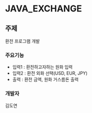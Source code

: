 # JAVA_EXCHANGE

## 주제
환전 프로그램 개발

### 주요기능
- 입력1 : 환전하고자하는 원화 입력
- 입력2 : 환전 외화 선택(USD, EUR, JPY)
- 출력 : 환전 금액, 원화 거스름돈 출력

### 개발자
김도연
